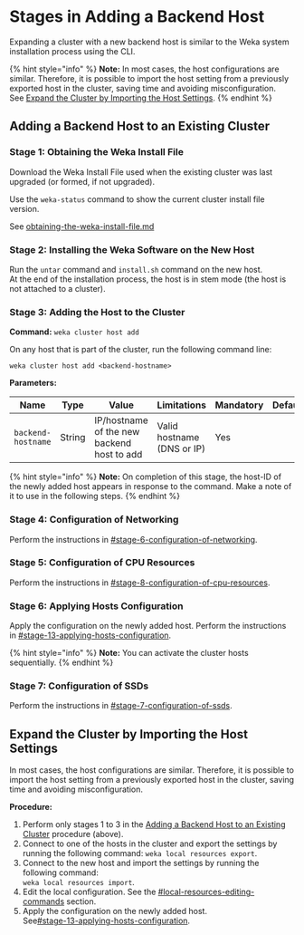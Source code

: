 # Stages in Adding a Backend Host

Expanding a cluster with a new backend host is similar to the Weka system installation process using the CLI. &#x20;

{% hint style="info" %}
**Note:** In most cases, the host configurations are similar. Therefore, it is possible to import the host setting from a previously exported host in the cluster, saving time and avoiding misconfiguration. \
See [Expand the Cluster by Importing the Host Settings](stages-in-adding-a-backend-host.md#expand-the-cluster-by-importing-the-host-settings).
{% endhint %}

## Adding a Backend Host to an Existing Cluster

### Stage 1: Obtaining the Weka Install File

Download the Weka Install File used when the existing cluster was last upgraded (or formed, if not upgraded).

Use the `weka-status` command to show the current cluster install file version.

See [obtaining-the-weka-install-file.md](../../install/bare-metal/obtaining-the-weka-install-file.md "mention")

### Stage 2: Installing the Weka Software on the New Host

Run the `untar` command and `install.sh` command on the new host.\
At the end of the installation process, the host is in stem mode (the host is not attached to a cluster).

### Stage 3: Adding the Host to the Cluster

**Command:** `weka cluster host add`

On any host that is part of the cluster, run the following command line:

```
weka cluster host add <backend-hostname>
```

**Parameters:**

| **Name**           | **Type** | **Value**                                  | **Limitations**            | **Mandatory** | **Default** |
| ------------------ | -------- | ------------------------------------------ | -------------------------- | ------------- | ----------- |
| `backend-hostname` | String   | IP/hostname of the new backend host to add | Valid hostname (DNS or IP) | Yes           |             |

{% hint style="info" %}
**Note:** On completion of this stage, the host-ID of the newly added host appears in response to the command. Make a note of it to use in the following steps.
{% endhint %}

### Stage 4: Configuration of Networking

Perform the instructions in [#stage-6-configuration-of-networking](../../install/bare-metal/using-cli.md#stage-6-configuration-of-networking "mention").

### Stage 5: Configuration of CPU Resources

Perform the instructions in [#stage-8-configuration-of-cpu-resources](../../install/bare-metal/using-cli.md#stage-8-configuration-of-cpu-resources "mention").

### Stage 6: Applying Hosts Configuration

Apply the configuration on the newly added host. Perform the instructions in [#stage-13-applying-hosts-configuration](../../install/bare-metal/using-cli.md#stage-13-applying-hosts-configuration "mention").&#x20;

{% hint style="info" %}
**Note:** You can activate the cluster hosts sequentially.
{% endhint %}

### Stage 7: Configuration of SSDs

Perform the instructions in [#stage-7-configuration-of-ssds](../../install/bare-metal/using-cli.md#stage-7-configuration-of-ssds "mention").

## Expand the Cluster by Importing the Host Settings

In most cases, the host configurations are similar. Therefore, it is possible to import the host setting from a previously exported host in the cluster, saving time and avoiding misconfiguration.

**Procedure:**

1. Perform only stages 1 to 3 in the [Adding a Backend Host to an Existing Cluster](stages-in-adding-a-backend-host.md#adding-a-backend-host-to-an-existing-cluster) procedure (above).
2. Connect to one of the hosts in the cluster and export the settings by running the following command: `weka local resources export`.
3. Connect to the new host and import the settings by running the following command: \
   `weka local resources import`.
4. Edit the local configuration. See the [#local-resources-editing-commands](expansion-of-specific-resources.md#local-resources-editing-commands "mention") section.
5. Apply the configuration on the newly added host.\
   See[#stage-13-applying-hosts-configuration](../../install/bare-metal/using-cli.md#stage-13-applying-hosts-configuration "mention").&#x20;
